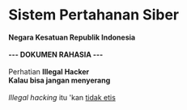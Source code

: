 # Sistem Pertahanan Siber

**Negara Kesatuan Republik Indonesia**\
\
**--- DOKUMEN RAHASIA ---**\
\
Perhatian **Illegal Hacker**\
**Kalau bisa jangan menyerang**\
\
_Illegal hacking_ itu 'kan <u>tidak etis</u>
